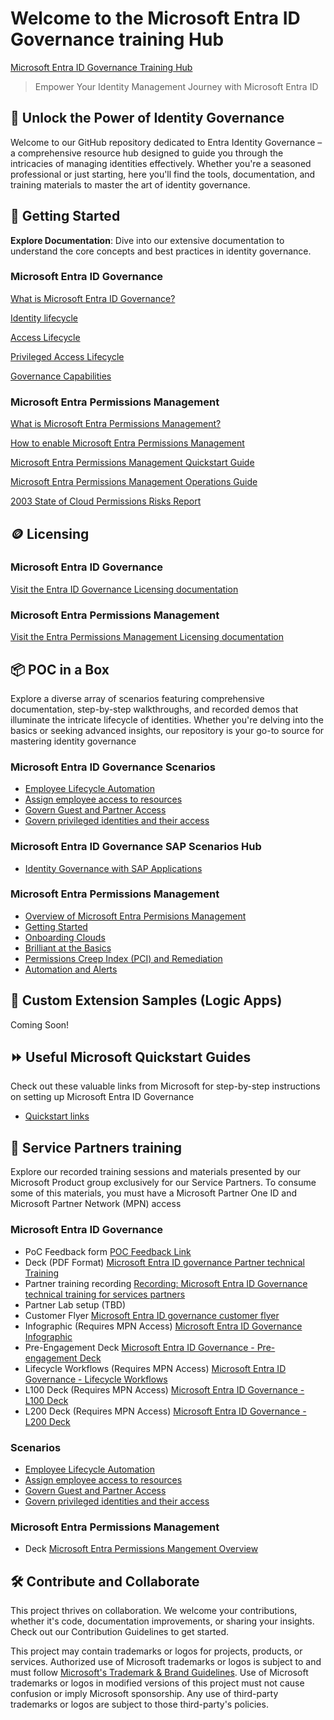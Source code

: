 # Welcome to the Microsoft Entra ID Governance training Hub

[Microsoft Entra ID Governance Training Hub](https://aka.ms/EntraIDGovernanceTraining)

> Empower Your Identity Management Journey with Microsoft Entra ID

## 🔐 Unlock the Power of Identity Governance

Welcome to our GitHub repository dedicated to Entra Identity Governance – a comprehensive resource hub designed to guide you through the intricacies of managing identities effectively. Whether you're a seasoned professional or just starting, here you'll find the tools, documentation, and training materials to master the art of identity governance.

## 🚀 Getting Started

 **Explore Documentation**: Dive into our extensive documentation to understand the core concepts and best practices in identity governance.

### Microsoft Entra ID Governance

[What is Microsoft Entra ID Governance?](https://learn.microsoft.com/en-us/entra/id-governance/identity-governance-overview)

[Identity lifecycle](https://learn.microsoft.com/en-us/entra/id-governance/identity-governance-overview#identity-lifecycle)

[Access Lifecycle](https://learn.microsoft.com/en-us/entra/id-governance/identity-governance-overview#access-lifecycle)

[Privileged Access Lifecycle](https://learn.microsoft.com/en-us/entra/id-governance/identity-governance-overview#privileged-access-lifecycle)

[Governance Capabilities](https://learn.microsoft.com/en-us/entra/id-governance/identity-governance-overview#governance-capabilities-in-other-microsoft-entra-features)

### Microsoft Entra Permissions Management

[What is Microsoft Entra Permissions Management?](https://learn.microsoft.com/en-us/entra/permissions-management/overview)

[How to enable Microsoft Entra Permissions Management](https://learn.microsoft.com/en-us/entra/permissions-management/onboard-enable-tenant)

[Microsoft Entra Permissions Management Quickstart Guide](https://learn.microsoft.com/en-us/entra/permissions-management/permissions-management-quickstart-guide)

[Microsoft Entra Permissions Management Operations Guide](https://learn.microsoft.com/en-us/entra/architecture/permissions-manage-ops-guide-intro)

[2003 State of Cloud Permissions Risks Report](https://go.microsoft.com/fwlink/?linkid=2228627&clcid=0x409&culture=en-us&country=us)

## 🪙 Licensing

### Microsoft Entra ID Governance 

[Visit the Entra ID Governance Licensing documentation](https://learn.microsoft.com/en-us/entra/id-governance/licensing-fundamentals )

### Microsoft Entra Permissions Management

[Visit the Entra Permissions Management Licensing documentation](https://www.microsoft.com/en-us/security/business/identity-access/microsoft-entra-permissions-management#pricing)

## 📦 POC in a Box

Explore a diverse array of scenarios featuring comprehensive documentation, step-by-step walkthroughs, and recorded demos that illuminate the intricate lifecycle of identities. Whether you're delving into the basics or seeking advanced insights, our repository is your go-to source for mastering identity governance

### Microsoft Entra ID Governance Scenarios

- [Employee Lifecycle Automation](./IGAPOC/01-Employee_Lifecycle_Automation/EmployeeLifecycle.md)
- [Assign employee access to resources](./IGAPOC/02-Assign_employee_access_to_resources/AssignEmployeeAccess.md)
- [Govern Guest and Partner Access](./IGAPOC/03-Govern_Guest_and_Partner_Access/GovernGuestsPartnerAccess.md)
- [Govern privileged identities and their access](./IGAPOC/04-Govern_Privileged_Identities/GovernprivilegedIdentities.md)

### Microsoft Entra ID Governance SAP Scenarios Hub

- [Identity Governance with SAP Applications](./SAPScenarios/readme.md)

### Microsoft Entra Permissions Management

- [Overview of Microsoft Entra Permisions Management](./EPMPOC/00-MEPM_PoC_Overview/Overview.md)
- [Getting Started](./EPMPOC/01-MEPM_PoC_Getting_Started/Getting_Started.md)
- [Onboarding Clouds](./EPMPOC/02-MEPM_PoC_Onboarding_Clouds/Onboarding_Clouds.md)
- [Brilliant at the Basics](./EPMPOC/03-MEPM_PoC_Brilliant_at_the_Basics/Brilliant_at_the_Basics.md)
- [Permissions Creep Index (PCI) and Remediation](./EPMPOC/04-MEPM_PCI_and_Remediation/PCI_and_Remediation.md)
- [Automation and Alerts](./EPMPOC/05-MEPM_Automation_and_Alerts/Automation_and_Alerts.md)

## 🤖 Custom Extension Samples (Logic Apps)

Coming Soon!

## ⏩ Useful Microsoft Quickstart Guides

Check out these valuable links from Microsoft for step-by-step instructions on setting up Microsoft Entra ID Governance

- [Quickstart links](./Quickstart/Readme.md)

## 🤝 Service Partners training

Explore our recorded training sessions and materials presented by our Microsoft Product group exclusively for our Service Partners. To consume some of this materials, you must have a Microsoft Partner One ID and Microsoft Partner Network (MPN) access

### Microsoft Entra ID Governance

- PoC Feedback form [POC Feedback Link](https://aka.ms/IGAPOCSurvey)
- Deck (PDF Format)  [Microsoft Entra ID governance Partner technical Training](./Partners/MEIG_Technical_Training_for_Partners_Deck_June_2024.pdf)
- Partner training recording [Recording: Microsoft Entra ID Governance technical training for services partners](https://youtu.be/Oab6Bcl7hKo?si=mnDBgVLCPblnoHTo)
- Partner Lab setup (TBD)
- Customer Flyer [Microsoft Entra ID governance customer flyer](./Partners/00-MEIG_Customer_Email_template_Flyer.pptx)
- Infographic (Requires MPN Access) [Microsoft Entra ID Governance Infographic](https://microsoft.seismic.com/Link/Content/DCRMc68PfX4MdGfGgF8m8qFJd7pj)
- Pre-Engagement Deck [Microsoft Entra ID Governance - Pre-engagement Deck](./Partners/MEIG_POC_Pre-engagement.pptx)
- Lifecycle Workflows (Requires MPN Access) [Microsoft Entra ID Governance - Lifecycle Workflows](https://microsoft.seismic.com/Link/Content/DCDJ9qhjHRBJj8mFbFbV77qC4WT3)
- L100 Deck (Requires MPN Access) [Microsoft Entra ID Governance - L100 Deck](https://microsoft.seismic.com/Link/Content/DChcDCTCVb9hHGQCPcqT8XHGfQDB)
- L200 Deck (Requires MPN Access) [Microsoft Entra ID Governance - L200 Deck](https://microsoft.seismic.com/Link/Content/DCfV7RDJDgbWG8hQPqqcCD9DqFMd)

### Scenarios

- [Employee Lifecycle Automation](./IGAPOC/01-Employee_Lifecycle_Automation/EmployeeLifecycle.md)
- [Assign employee access to resources](./IGAPOC/02-Assign_employee_access_to_resources/AssignEmployeeAccess.md)
- [Govern Guest and Partner Access](./IGAPOC/03-Govern_Guest_and_Partner_Access/GovernGuestsPartnerAccess.md)
- [Govern privileged identities and their access](./IGAPOC/04-Govern_Privileged_Identities/GovernprivilegedIdentities.md)

### Microsoft Entra Permissions Management

- Deck [Microsoft Entra Permissions Mangement Overview](./EPMPOC/01-MEPM_PoC_Getting_Started/01-MEPM_PoC_Getting_Started.pptx)

## 🛠️ Contribute and Collaborate

This project thrives on collaboration. We welcome your contributions, whether it's code, documentation improvements, or sharing your insights. Check out our Contribution Guidelines to get started.

This project may contain trademarks or logos for projects, products, or services. Authorized use of Microsoft
trademarks or logos is subject to and must follow
[Microsoft's Trademark & Brand Guidelines](https://www.microsoft.com/en-us/legal/intellectualproperty/trademarks/usage/general).
Use of Microsoft trademarks or logos in modified versions of this project must not cause confusion or imply Microsoft sponsorship.
Any use of third-party trademarks or logos are subject to those third-party's policies.
